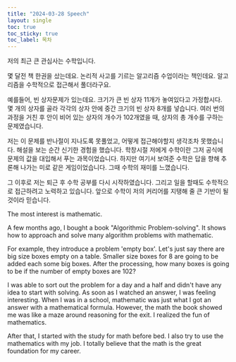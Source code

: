 ```yaml
---
title: "2024-03-28 Speech"
layout: single
toc: true
toc_sticky: true
toc_label: 목차
---
```


저의 최근 큰 관심사는 수학입니다.

몇 달전 책 한권을 샀는데요.
논리적 사고를 기르는 알고리즘 수업이라는 책인데요.
알고리즘을 수학적으로 접근해서 풀더라구요.

예를들어, 빈 상자문제가 있는데요.
크기가 큰 빈 상자 11개가 놓여있다고 가정합시다. 몇 개의 상자를 골라 각각의 상자 안에 중간 크기의 빈 상자 8개를 넣습니다. 여러 번의 과정을 거친 후 안이 비어 있는 상자의 개수가 102개였을 때, 상자의 총 개수를 구하는 문제였습니다.

저는 이 문제를 반나절이 지나도록 못풀었고, 어떻게 접근해야할지 생각조차 못했습니다. 해설을 보는 순간 신기한 경험을 했습니다. 학창시절 저에게 수학이란 그저 공식에 문제의 값을 대입해서 푸는 과목이었습니다. 하지만 여기서 보여준 수학은 답을 향해 추론해 나가는 미로 같은 게임이었습니다. 그때 수학의 재미를 느꼈습니다. 

그 이후로 저는 퇴근 후 수학 공부를 다시 시작하였습니다. 그리고 일을 할때도 수학적으로 접근하려고 노력하고 있습니다. 앞으로 수학이 저의 커리어를 지탱해 줄 큰 기반이 될 것이라 믿습니다. 



The most interest is mathematic.

A few months ago, I bought a book "Algorithmic Problem-solving". It shows how to approach and solve many algorithm problems with mathematic.

For example, they introduce a problem 'empty box'. Let's just say there are big size boxes empty on a table. Smaller size boxes for 8 are going to be added each some big boxes. After the processing, how many boxes is going to be if the number of empty boxes are 102?

I was able to sort out the problem for a day and a half and didn't have any idea to start with solving. As soon as I watched an answer, I was feeling interesting. When I was in a school, mathematic was just what I got an answer with a mathematical formula. However, the math the book showed me was like a maze around reasoning for the exit. I realized the fun of mathematics.

After that, I started with the study for math before bed. I also try to use the mathematics with my job. I totally believe that the math is the great foundation for my career.
